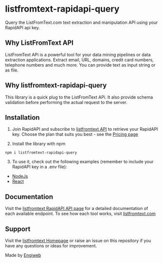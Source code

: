 # listfromtext-rapidapi-query

Query the ListFromText.com text extraction and manipulation API using your RapidAPI api key.

## Why ListFromText API

ListFromText APi is a powerful tool for your data mining pipelines or data extraction applications.
Extract email, URL, domains, credit card numbers, telephone numbers and much more.
You can provide text as input string or as file.

## Why listfromtext-rapidapi-query

This library is a quick plug to the ListFromText APi.
It also provide schema validation before performing the actual request to the server.

## Installation

1. Join RapidAPI and subscribe to [listfromtext API](https://rapidapi.com/engiweb-ltd-engiweb-ltd-default/api/listfromtext)
   to retrieve your RapidAPI key.
   Choose the plan that suits you best - see the [Pricing page](https://rapidapi.com/engiweb-ltd-engiweb-ltd-default/api/listfromtext/pricing)

2. Install the library with npm

`npm i listfromtext-rapidapi-query`

3. To use it, check out the following examples (remember to include your RapidAPI key in a .env file):

- [NodeJs](https://github.com/Engiweb/listfromtext-rapidapi-nodejs-example)
- [React](https://github.com/Engiweb/listfromtext-rapidapi-react-example)

## Documentation

Visit the [listfromtext RapidAPI API page](https://rapidapi.com/engiweb-ltd-engiweb-ltd-default/api/listfromtext/) for a detailed documentation of each available endpoint.
To see how each tool works, visit [listfromtext.com](https://listfromtext.com)

## Support

Visit the [listfromtext Homepage](https://listfromtext.com) or raise an issue on this repository if you have any questions or ideas for improvement.

Made by [Engiweb](https://engiweb.com)
